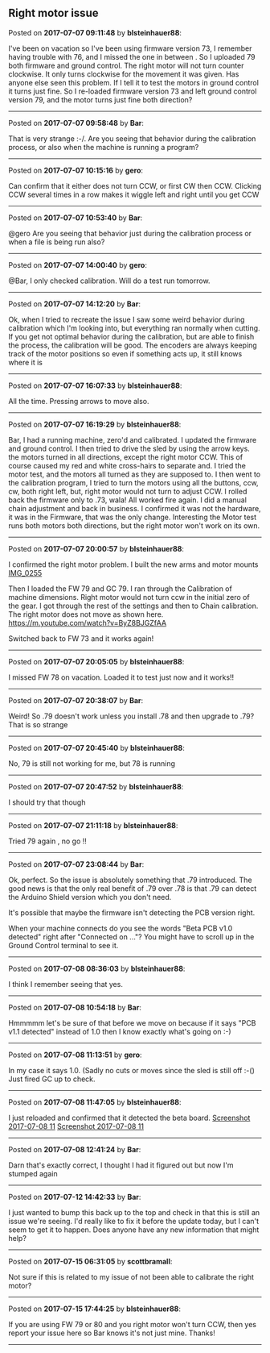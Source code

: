 ## Right motor issue
Posted on **2017-07-07 09:11:48** by **blsteinhauer88**:

I've been on vacation so I've been using firmware version 73, I remember having trouble with 76, and I missed the one in between . So I uploaded 79 both firmware and ground control. The right motor will not turn counter clockwise. It only turns clockwise  for the movement it was given. Has anyone else seen this problem. If I tell it to test the motors in ground control it turns just fine.  So I re-loaded firmware version 73 and left ground control version 79, and the motor turns just fine both direction?

---

Posted on **2017-07-07 09:58:48** by **Bar**:

That is very strange :-/. Are you seeing that behavior during the calibration process, or also when the machine is running a program?

---

Posted on **2017-07-07 10:15:16** by **gero**:

Can confirm that it either does not turn CCW, or first CW then CCW. Clicking CCW several times in a row makes it wiggle left and right until you get CCW

---

Posted on **2017-07-07 10:53:40** by **Bar**:

@gero Are you seeing that behavior just during the calibration process or when a file is being run also?

---

Posted on **2017-07-07 14:00:40** by **gero**:

@Bar, I only checked calibration. Will do a test run tomorrow.

---

Posted on **2017-07-07 14:12:20** by **Bar**:

Ok, when I tried to recreate the issue I saw some weird behavior during calibration which I'm looking into, but everything ran normally when cutting. If you get not optimal behavior during the calibration, but are able to finish the process, the calibration will be good. The encoders are always keeping track of the motor positions so even if something acts up, it still knows where it is

---

Posted on **2017-07-07 16:07:33** by **blsteinhauer88**:

All the time. Pressing arrows to move also.

---

Posted on **2017-07-07 16:19:29** by **blsteinhauer88**:

Bar, I had a running machine, zero'd and calibrated.  I updated the firmware and ground control.  I then tried to drive the sled by using the arrow keys.  the motors turned in all directions, except the right motor CCW.  This of course caused my red and white cross-hairs to separate and.  I tried the motor test, and the motors all turned as they are supposed to.  I then went to the calibration program, I tried to turn the motors using all the buttons, ccw, cw, both right left, but, right motor would not turn to adjust CCW.  I rolled back the firmware only to .73, wala!  All worked fire again.  I did a manual chain adjustment and back in business.  I confirmed it was not the hardware, it was in the Firmware, that was the only change.  Interesting the Motor test runs both motors both directions, but the right motor won't work on its own.

---

Posted on **2017-07-07 20:00:57** by **blsteinhauer88**:

I confirmed the right motor problem.  I built the new arms and motor mounts  [IMG_0255](/images/qy/qyii_img_0255.jpg.jpg) 

Then I loaded the FW 79 and GC 79. I ran through the Calibration of machine dimensions. Right motor would not turn ccw in the initial zero of the gear. I got through the rest of the settings and then to Chain calibration. The right motor does not move as shown here. https://m.youtube.com/watch?v=ByZ8BJGZfAA



Switched back to FW 73 and it works again!

---

Posted on **2017-07-07 20:05:05** by **blsteinhauer88**:

I missed FW 78 on vacation. Loaded it to test just now and it works!!

---

Posted on **2017-07-07 20:38:07** by **Bar**:

Weird! So .79 doesn't work unless you install .78 and then upgrade to .79? That is so strange

---

Posted on **2017-07-07 20:45:40** by **blsteinhauer88**:

No, 79 is still not working for me, but 78 is running

---

Posted on **2017-07-07 20:47:52** by **blsteinhauer88**:

I should try that though

---

Posted on **2017-07-07 21:11:18** by **blsteinhauer88**:

Tried 79 again , no go !!

---

Posted on **2017-07-07 23:08:44** by **Bar**:

Ok, perfect. So the issue is absolutely something that .79 introduced. The good news is that the only real benefit of .79 over .78 is that .79 can detect the Arduino Shield version which you don't need. 



It's possible that maybe the firmware isn't detecting the PCB version right.



When your machine connects do you see the words "Beta PCB v1.0 detected" right after "Connected on ..."? You might have to scroll up in the Ground Control terminal to see it.

---

Posted on **2017-07-08 08:36:03** by **blsteinhauer88**:

I think I remember seeing that yes.

---

Posted on **2017-07-08 10:54:18** by **Bar**:

Hmmmmm let's be sure of that before we move on because if it says "PCB v1.1 detected" instead of 1.0 then I know exactly what's going  on :-)

---

Posted on **2017-07-08 11:13:51** by **gero**:

In my case it says 1.0. (Sadly no cuts or moves since the sled is still off :-() Just fired GC up to check.

---

Posted on **2017-07-08 11:47:05** by **blsteinhauer88**:

I just reloaded and confirmed that it detected the beta board.  [Screenshot 2017-07-08 11](/images/us/usag_screenshot2017070811.45.54.png.jpg) [Screenshot 2017-07-08 11](/images/pg/pg4o_screenshot2017070811.46.10.png.jpg)

---

Posted on **2017-07-08 12:41:24** by **Bar**:

Darn that's exactly correct, I thought I had it figured out but now I'm stumped again

---

Posted on **2017-07-12 14:42:33** by **Bar**:

I just wanted to bump this back up to the top and check in that this is still an issue we're seeing. I'd really like to fix it before the update today, but I can't seem to get it to happen. Does anyone have any new information that might help?

---

Posted on **2017-07-15 06:31:05** by **scottbramall**:

Not sure if this is related to my issue of not been able to calibrate the right motor?

---

Posted on **2017-07-15 17:44:25** by **blsteinhauer88**:

If you are using FW 79 or 80 and you right motor won't turn CCW, then yes report your issue here so Bar knows it's not just mine. Thanks!

---

